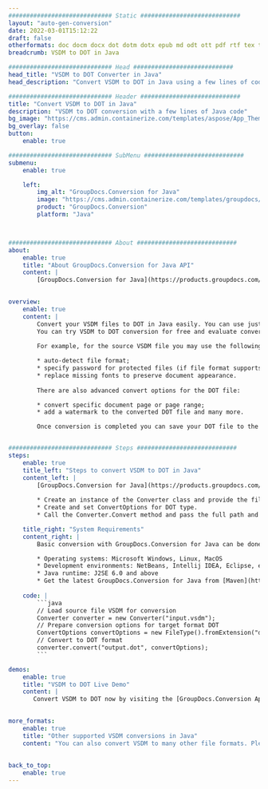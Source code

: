 ```yaml
---
############################# Static ############################
layout: "auto-gen-conversion"
date: 2022-03-01T15:12:22
draft: false
otherformats: doc docm docx dot dotm dotx epub md odt ott pdf rtf tex txt vdx vsdm vsdx vssm vssx vstm vstx vsx vtx xps
breadcrumb: VSDM to DOT in Java

############################# Head ############################
head_title: "VSDM to DOT Converter in Java"
head_description: "Convert VSDM to DOT in Java using a few lines of code. Use the GroupDocs Document Conversion API to convert over 160 file formats."

############################# Header ############################
title: "Convert VSDM to DOT in Java"
description: "VSDM to DOT conversion with a few lines of Java code"
bg_image: "https://cms.admin.containerize.com/templates/aspose/App_Themes/V3/images/bg/header1.png"
bg_overlay: false
button:
    enable: true

############################# SubMenu ############################
submenu:
    enable: true

    left:
        img_alt: "GroupDocs.Conversion for Java"
        image: "https://cms.admin.containerize.com/templates/groupdocs/images/product-logos/90x90-noborder/groupdocs-conversion-java.png"
        product: "GroupDocs.Conversion"
        platform: "Java"



############################# About ############################
about:
    enable: true
    title: "About GroupDocs.Conversion for Java API"
    content: |
        [GroupDocs.Conversion for Java](https://products.groupdocs.com/conversion/java/) can be used to convert Microsoft Word, Excel, PowerPoint, PDF, Visio and other formats. GroupDocs.Conversion is a standalone API that is suitable for back-end and internal systems where high performance is required. It does not depend on any software such as Microsoft or Open Office.
    

overview:
    enable: true
    content: |
        Convert your VSDM files to DOT in Java easily. You can use just a couple of Java code lines in any platform of your choice like - Windows, Linux, macOS.
        You can try VSDM to DOT conversion for free and evaluate conversion results quality.  Along with simple file conversion scenarios you can try more advanced options for loading source VSDM file and for saving output DOT result. 
        
        For example, for the source VSDM file you may use the following load options:

        * auto-detect file format;
        * specify password for protected files (if file format supports it);
        * replace missing fonts to preserve document appearance.
        
        There are also advanced convert options for the DOT file:

        * convert specific document page or page range;
        * add a watermark to the converted DOT file and many more.

        Once conversion is completed you can save your DOT file to the local file path or any third-party storage like FTP, Amazon S3, Google Drive, Dropbox etc. Please note - to convert VSDM to DOT there is no need for any additional software installed - like MS Office, Open Office, Adobe Acrobat Reader etc.


############################# Steps ############################
steps:
    enable: true
    title_left: "Steps to convert VSDM to DOT in Java"
    content_left: |
        [GroupDocs.Conversion for Java](https://products.groupdocs.com/conversion/java/) makes it easy for developers to convert a VSDM file to DOT with a few lines of code.
        
        * Create an instance of the Converter class and provide the file VSDM with the full path
        * Create and set ConvertOptions for DOT type.
        * Call the Converter.Convert method and pass the full path and format (DOT) as a parameter

    title_right: "System Requirements"
    content_right: |
        Basic conversion with GroupDocs.Conversion for Java can be done in just a few simple steps. Our APIs are supported on all major platforms and operating systems. Before executing the code below, make sure you have the following prerequisites installed on your system.

        * Operating systems: Microsoft Windows, Linux, MacOS
        * Development environments: NetBeans, Intellij IDEA, Eclipse, etc.
        * Java runtime: J2SE 6.0 and above
        * Get the latest GroupDocs.Conversion for Java from [Maven](https://repository.groupdocs.com/webapp/#/artifacts/browse/tree/General/repo/com/groupdocs/groupdocs-conversion)
         
    code: |
        ```java    
        // Load source file VSDM for conversion
        Converter converter = new Converter("input.vsdm");
        // Prepare conversion options for target format DOT
        ConvertOptions convertOptions = new FileType().fromExtension("dot").getConvertOptions();
        // Convert to DOT format
        converter.convert("output.dot", convertOptions);
        ```

demos:
    enable: true
    title: "VSDM to DOT Live Demo"
    content: |
       Convert VSDM to DOT now by visiting the [GroupDocs.Conversion App](https://products.groupdocs.app/conversion/family) website. Online demo has the following advantages
          

more_formats:
    enable: true
    title: "Other supported VSDM conversions in Java"
    content: "You can also convert VSDM to many other file formats. Please see the list below."
       
       
back_to_top:
    enable: true
---
```

